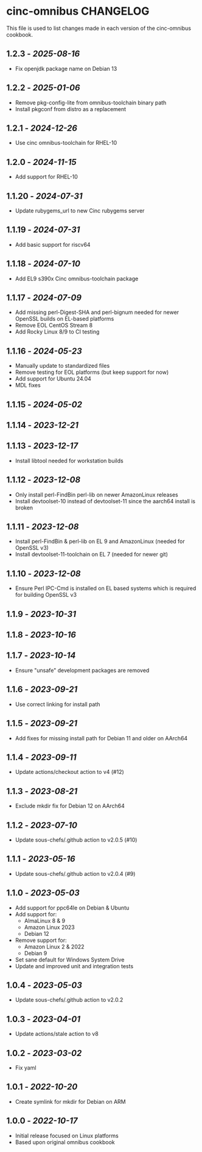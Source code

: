 # cinc-omnibus CHANGELOG

This file is used to list changes made in each version of the cinc-omnibus cookbook.

## 1.2.3 - *2025-08-16*

- Fix openjdk package name on Debian 13

## 1.2.2 - *2025-01-06*

- Remove pkg-config-lite from omnibus-toolchain binary path
- Install pkgconf from distro as a replacement

## 1.2.1 - *2024-12-26*

- Use cinc omnibus-toolchain for RHEL-10

## 1.2.0 - *2024-11-15*

- Add support for RHEL-10

## 1.1.20 - *2024-07-31*

- Update rubygems_url to new Cinc rubygems server

## 1.1.19 - *2024-07-31*

- Add basic support for riscv64

## 1.1.18 - *2024-07-10*

- Add EL9 s390x Cinc omnibus-toolchain package

## 1.1.17 - *2024-07-09*

- Add missing perl-Digest-SHA and perl-bignum needed for newer OpenSSL builds on EL-based platforms
- Remove EOL CentOS Stream 8
- Add Rocky Linux 8/9 to CI testing

## 1.1.16 - *2024-05-23*

- Manually update to standardized files
- Remove testing for EOL platforms (but keep support for now)
- Add support for Ubuntu 24.04
- MDL fixes

## 1.1.15 - *2024-05-02*

## 1.1.14 - *2023-12-21*

## 1.1.13 - *2023-12-17*

- Install libtool needed for workstation builds

## 1.1.12 - *2023-12-08*

- Only install perl-FindBin perl-lib on newer AmazonLinux releases
- Install devtoolset-10 instead of devtoolset-11 since the aarch64 install is broken

## 1.1.11 - *2023-12-08*

- Install perl-FindBin & perl-lib on EL 9 and AmazonLinux (needed for OpenSSL v3)
- Install devtoolset-11-toolchain on EL 7 (needed for newer git)

## 1.1.10 - *2023-12-08*

- Ensure Perl IPC-Cmd is installed on EL based systems which is required for building OpenSSL v3

## 1.1.9 - *2023-10-31*

## 1.1.8 - *2023-10-16*

## 1.1.7 - *2023-10-14*

- Ensure "unsafe" development packages are removed

## 1.1.6 - *2023-09-21*

- Use correct linking for install path

## 1.1.5 - *2023-09-21*

- Add fixes for missing install path for Debian 11 and older on AArch64

## 1.1.4 - *2023-09-11*

- Update actions/checkout action to v4 (#12)

## 1.1.3 - *2023-08-21*

- Exclude mkdir fix for Debian 12 on AArch64

## 1.1.2 - *2023-07-10*

- Update sous-chefs/.github action to v2.0.5 (#10)

## 1.1.1 - *2023-05-16*

- Update sous-chefs/.github action to v2.0.4 (#9)

## 1.1.0 - *2023-05-03*

- Add support for ppc64le on Debian & Ubuntu
- Add support for:
   - AlmaLinux 8 & 9
   - Amazon Linux 2023
   - Debian 12
- Remove support for:
   - Amazon Linux 2 & 2022
   - Debian 9
- Set sane default for Windows System Drive
- Update and improved unit and integration tests

## 1.0.4 - *2023-05-03*

- Update sous-chefs/.github action to v2.0.2

## 1.0.3 - *2023-04-01*

- Update actions/stale action to v8

## 1.0.2 - *2023-03-02*

- Fix yaml

## 1.0.1 - *2022-10-20*

- Create symlink for mkdir for Debian on ARM

## 1.0.0 - *2022-10-17*

- Initial release focused on Linux platforms
- Based upon original omnibus cookbook
